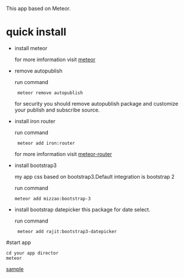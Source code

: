 This app based on Meteor.

# quick install

* install meteor

    for more imformation visit [meteor](https://github.com/meteor/meteor)

* remove autopublish

    run command

    ```
     meteor remove autopublish
    ```

    for security you should remove autopublish package and customize your publish and subscribe source.

* install iron router 

    run command

    ```
     meteor add iron:router
    ```

    for more imformation visit [meteor-router](https://github.com/iron-meteor/iron-router)

* install bootstrap3

    my app css based on bootstrap3.Default integration is  bootstrap 2

    run command

    ```
    meteor add mizzao:bootstrap-3
    ```

* install bootstrap datepicker
this package for date select.

    run command

    ```
     meteor add rajit:bootstrap3-datepicker
    ```

#start app

```
cd your app director
meteor
```

[sample](http://lifeng.meteor.com)

<!--     Versions

>     1.01 新增模块管理，用户权限管理，创建超级管理员，javascript使用use strict >模式进行规范化

>     1.0 新增用户注册，新增任务
>     
-->